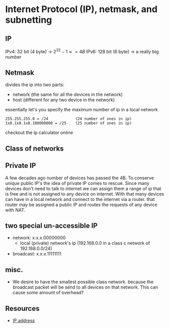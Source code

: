 # Internet Protocol (IP), netmask, and subnetting

## IP

IPv4: 32  bit (4 byte) -> $2^32 - 1 \approx = 4B$
IPv6: 128 bit (6 byte) -> a really big number


## Netmask

divides the ip into two parts:
- network (the same for all the devices in the network)
- host (different for any two device in the network)

essentially let's you specify the maximum number of ip in a local network

```
255.255.255.0 = /24            (24 number of ones in ip)
1x8.1x8.1x8.100000000 = /25    (25 number of ones in ip)
```

checkout the ip calculator online


## Class of networks


## Private IP


A few decades ago number of devices has passed the 4B. To conserve unique public IP's
the idea of private IP comes to rescue. Since many devices don't need to talk to internet
we can assign them a range of ip that is free and is not assigned to any device on internet.
With that many devices can have in a local network and connect to the internet via a router.
that router may be assigned a public IP and routes the requests of any device with NAT.


## two special un-accessible IP

- network:   x.x.x.00000000
  - local (private) network's ip (192.168.0.0 in a class c network of 192.168.0.0/24)
- broadcast: x.x.x.11111111

## misc.

- We desire to have the smallest possible class network. because the broadcast
  packet will be send to all devices on that network. This can cause some amount
  of overhead?


## Resources

- [IP address](https://en.wikipedia.org/wiki/IP_address)
